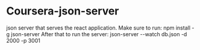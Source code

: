 # Coursera-json-server
json server that serves the react application. Make sure to run: npm install -g json-server  After that to run the server: json-server --watch db.json -d 2000 -p 3001
